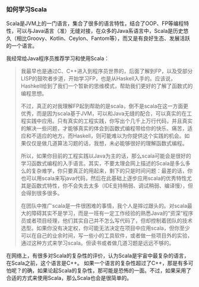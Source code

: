 ### 如何学习Scala

Scala是JVM上的一门语言，集合了很多的语言特性，结合了OOP、FP等编程特性，可以与Java语言（准）无缝对接，在众多的Java系语言中，Scala是历史悠久（相比Groovy、Kotlin、Ceylon、Fantom等），而又是有良好生态、发展活跃的一个语言。

我经常给Java程序员推荐学习和使用Scala：

> 我最早也是通过C、C++进入到程序员世界的，后面了解到FP，以及受部分LISP的鼓吹者步道，开始学习FP，也是从Haskell入手的。应该说，Hashkell给到了我们一个暂新的思维模式，帮助我们更好的了解了函数式的编程思想。
>
> 不过，真正的对我理解FP起到帮助的是scala，倒不是scala在这一方面更优秀，而是因为scala基于JVM，可以和Java无缝的配合，可以真实的在工程实践中应用。只有真实的工程实践，你写出个几千上万行代码，并且真实的解决一些问题，才能够真实的体会到函数式编程带给你的快乐、痛苦，适应和不适应的地方。而Haskell，则可能难以为你提供这个实践的机会。如果仅仅是做几道算法习题的话，我想，未必能够很好的理解函数式编程。
>
> 所以，如果你目前的工程实践以Java为主的话，那么scala可能会是很好的学习函数式编程的入手语言。其实，不要太理会网上描述的Scala是多么多么的复杂难学，你只要真正的用起来，剩下的只是时间问题：最差的话，你也可以用scala来写java代码，然后在此基础上逐步应用scala的优秀特性尤其是函数式特性，你不会失去太多（IDE支持稍弱、调试稍弱、编译慢），但会得到很多很多。
>
> 在团队中推广scala是一件很困难的事情，我个人是摔过跟头的。对scala最大的障碍其实不是学习，而是一班有一定工作经验的熟悉Java的“资深”程序员或者项目经理，他们其实自己并不怎么写代码了，但却控制着团队的技术选型。如果你没有决定权，你可能无法决定在项目中应用scala，但你至少可以在自己的业余时间，写一些小的工具软件，或者做一些项目外的实验，通过这种方式来学习scala。但读书或者做几道习题是远远不够的。

在网络上，有很多对Scala的复杂性的评价，认为Scala是宇宙中最复杂的语言，在Scala之前，这个语言是C++。 如果一个语言的复杂性超过了C++，那是有多可怕呢？的确，如果论起Scala的复杂性，那可能是恐怖的一面。不过，如果采用了合适的方式来使用Scala，那么Scala也会是很简单的。







